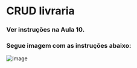 # CRUD livraria
### Ver instruções na Aula 10.
### Segue imagem com as instruções abaixo: 
![image](https://github.com/user-attachments/assets/280ba769-14c3-42d3-896d-a22be5e369a6)
